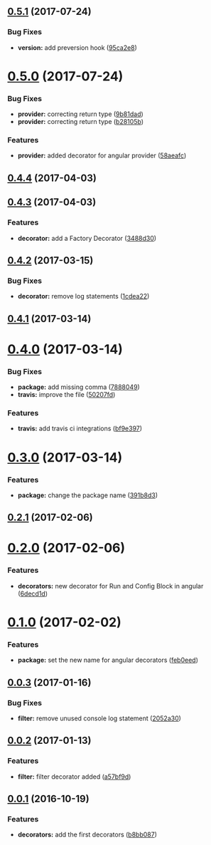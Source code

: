 <a name="0.5.1"></a>
## [0.5.1](https://github.com/schoes/angular-one-decorators/compare/v0.5.0...v0.5.1) (2017-07-24)


### Bug Fixes

* **version:** add preversion hook ([95ca2e8](https://github.com/schoes/angular-one-decorators/commit/95ca2e8))



<a name="0.5.0"></a>
# [0.5.0](https://github.com/schoes/angular-one-decorators/compare/v0.4.4...v0.5.0) (2017-07-24)


### Bug Fixes

* **provider:** correcting return type ([9b81dad](https://github.com/schoes/angular-one-decorators/commit/9b81dad))
* **provider:** correcting return type ([b28105b](https://github.com/schoes/angular-one-decorators/commit/b28105b))


### Features

* **provider:** added decorator for angular provider ([58aeafc](https://github.com/schoes/angular-one-decorators/commit/58aeafc))



<a name="0.4.4"></a>
## [0.4.4](https://github.com/schoes/angular-one-decorators/compare/v0.4.3...v0.4.4) (2017-04-03)



<a name="0.4.3"></a>
## [0.4.3](https://github.com/schoes/angular-one-decorators/compare/v0.4.2...v0.4.3) (2017-04-03)


### Features

* **decorator:** add a Factory Decorator ([3488d30](https://github.com/schoes/angular-one-decorators/commit/3488d30))



<a name="0.4.2"></a>
## [0.4.2](https://github.com/schoes/angular-one-decorators/compare/v0.4.1...v0.4.2) (2017-03-15)


### Bug Fixes

* **decorator:** remove log statements ([1cdea22](https://github.com/schoes/angular-one-decorators/commit/1cdea22))



<a name="0.4.1"></a>
## [0.4.1](https://github.com/schoes/angular-one-decorators/compare/v0.4.0...v0.4.1) (2017-03-14)



<a name="0.4.0"></a>
# [0.4.0](https://github.com/schoes/angular-one-decorators/compare/v0.3.0...v0.4.0) (2017-03-14)


### Bug Fixes

* **package:** add missing comma ([7888049](https://github.com/schoes/angular-one-decorators/commit/7888049))
* **travis:** improve the file ([50207fd](https://github.com/schoes/angular-one-decorators/commit/50207fd))


### Features

* **travis:** add travis ci integrations ([bf9e397](https://github.com/schoes/angular-one-decorators/commit/bf9e397))



<a name="0.3.0"></a>
# [0.3.0](https://github.com/schoes/angular-one-decorators/compare/v0.2.1...v0.3.0) (2017-03-14)


### Features

* **package:** change the package name ([391b8d3](https://github.com/schoes/angular-one-decorators/commit/391b8d3))



<a name="0.2.1"></a>
## [0.2.1](https://github.com/schoes/angular-one-decorators/compare/v0.2.0...v0.2.1) (2017-02-06)



<a name="0.2.0"></a>
# [0.2.0](https://github.com/schoes/angular-one-decorators/compare/v0.1.0...v0.2.0) (2017-02-06)


### Features

* **decorators:** new decorator for Run and Config Block in angular ([6decd1d](https://github.com/schoes/angular-one-decorators/commit/6decd1d))



<a name="0.1.0"></a>
# [0.1.0](https://github.com/schoes/angular-one-decorators/compare/v0.0.3...v0.1.0) (2017-02-02)


### Features

* **package:** set the new name for angular decorators ([feb0eed](https://github.com/schoes/angular-one-decorators/commit/feb0eed))



<a name="0.0.3"></a>
## [0.0.3](https://github.com/schoes/angular-one-decorators/compare/v0.0.2...v0.0.3) (2017-01-16)


### Bug Fixes

* **filter:** remove unused console log statement ([2052a30](https://github.com/schoes/angular-one-decorators/commit/2052a30))



<a name="0.0.2"></a>
## [0.0.2](https://github.com/schoes/angular-one-decorators/compare/0.0.1...v0.0.2) (2017-01-13)


### Features

* **filter:** filter decorator added ([a57bf9d](https://github.com/schoes/angular-one-decorators/commit/a57bf9d))



<a name="0.0.1"></a>
## [0.0.1](https://github.com/schoes/angular-one-decorators/compare/b8bb087...0.0.1) (2016-10-19)


### Features

* **decorators:** add the first decorators ([b8bb087](https://github.com/schoes/angular-one-decorators/commit/b8bb087))



